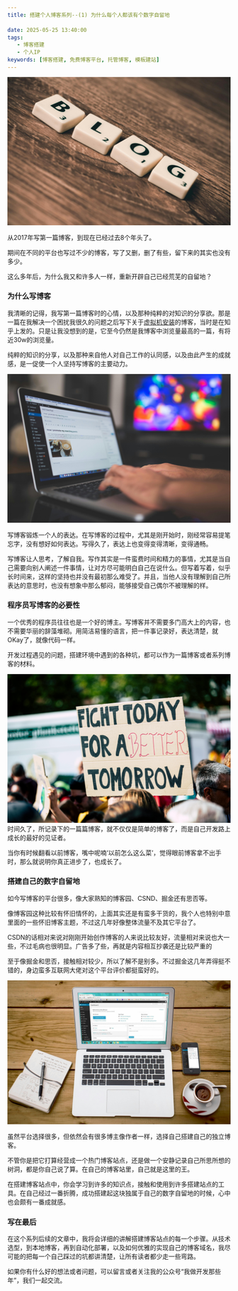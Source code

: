 ```yaml
---
title: 搭建个人博客系列--(1) 为什么每个人都该有个数字自留地

date: 2025-05-25 13:40:00
tags: 
   - 博客搭建
   - 个人IP
keywords: [博客搭建, 免费博客平台, 托管博客, 模板建站]
---
```


![](../imgs/build-blog1/blog1.jpg)

从2017年写第一篇博客，到现在已经过去8个年头了。

期间在不同的平台也写过不少的博客，写了又删，删了有些，留下来的其实也没有多少。

这么多年后，为什么我又和许多人一样，重新开辟自己已经荒芜的自留地？

### 为什么写博客


我清晰的记得，我写第一篇博客时的心情，以及那种纯粹的对知识的分享欲。那是一篇在我解决一个困扰我很久的问题之后写下关于[虚拟机安装](https://zhuanlan.zhihu.com/p/26994950)的博客，当时是在知乎上发的。只是让我没想到的是，它至今仍然是我博客中浏览量最高的一篇，有将近30w的浏览量。

纯粹的知识的分享，以及那种来自他人对自己工作的认同感，以及由此产生的成就感，是一促使一个人坚持写博客的主要动力。

![](../imgs/build-blog1/blog2.jpg)

写博客锻炼一个人的表达。在写博客的过程中，尤其是刚开始时，刚经常容易提笔忘字，没有想好如何表达。写得久了，表达上也变得变得清晰，变得通畅。

写博客让人思考，了解自我。写作其实是一件蛮费时间和精力的事情，尤其是当自己需要向别人阐述一件事情，让对方尽可能明白自己在说什么。但写着写着，似乎长时间来，这样的坚持也并没有最初那么难受了。并且，当他人没有理解到自己所表达的意思时，也没有想象中那么郁闷，能够接受自己偶尔不被理解的样。


### 程序员写博客的必要性

一个优秀的程序员往往也是一个好的博主。写博客并不需要多门高大上的内容，也不需要华丽的辞藻堆砌。用简洁易懂的语言，把一件事记录好，表达清楚，就OKay了，就像代码一样。

开发过程遇见的问题，搭建环境中遇到的各种坑，都可以作为一篇博客或者系列博客的材料。

![](../imgs/build-blog1/blog6.jpg)
时间久了，所记录下的一篇篇博客，就不仅仅是简单的博客了，而是自己开发路上成长的最好的见证者。

当你有时候翻看以前博客，嘴中呢喃‘以前怎么这么菜’，觉得眼前博客拿不出手时，那么就说明你真正进步了，也成长了。

### 搭建自己的数字自留地

如今写博客的平台很多，像大家熟知的博客园、CSND、掘金还有思否等。

像博客园这种比较有怀旧情怀的，上面其实还是有蛮多干货的，我个人也特别中意里面的一些怀旧博客主题，不过这几年好像整体流量不及其它平台了。

CSDN的话相对来说对刚刚开始创作博客的人来说比较友好，流量相对来说也大一些，不过毛病也很明显。广告多了些，再就是内容相互抄袭还是比较严重的

至于像掘金和思否，接触相对较少，所以了解不是别多。不过掘金这几年弄得挺不错的，身边蛮多互联网大佬对这个平台评价都挺蛮好的。

![](../imgs/build-blog1/blog4.jpg)

虽然平台选择很多，但依然会有很多博主像作者一样，选择自己搭建自己的独立博客。

不管你是把它打算经营成一个热门博客站点，还是做一个安静记录自己所思所想的树洞，都是你自己说了算。在自己的博客站里，自己就是这里的王。

在搭建博客站点中，你会学习到许多的知识点，接触和使用到许多搭建站点的工具。在自己经过一番折腾，成功搭建起这块独属于自己的数字自留地的时候，心中也会颇有一番成就感。


### 写在最后

在这个系列后续的文章中，我将会详细的讲解搭建博客站点的每一个步骤。从技术选型，到本地博客，再到自动化部署，以及如何优雅的实现自己的博客域名，我尽可能的把每一个自己踩过的坑都讲清楚，让所有读者都少走一些弯路。

如果你有什么好的想法或者问题，可以留言或者关注我的公众号“我做开发那些年”，我们一起交流。